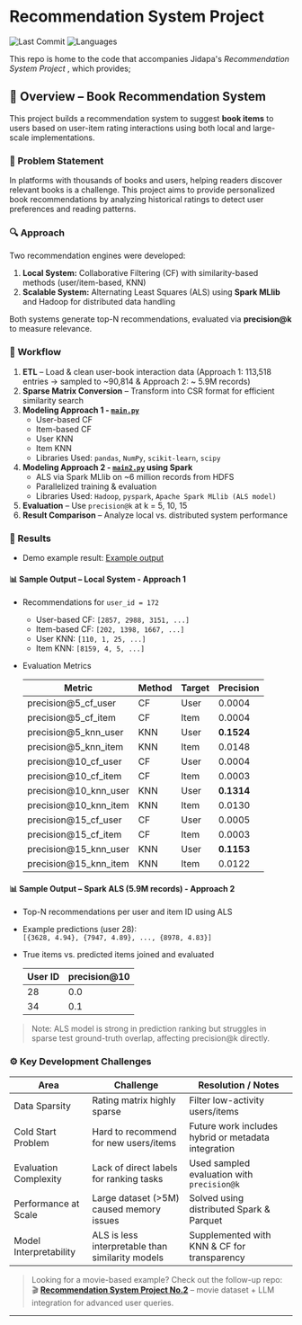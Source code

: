 # Recommendation System Project

![Last Commit](https://img.shields.io/github/last-commit/JPP-J/recommendation1?style=flat-square)
![Languages](https://img.shields.io/github/languages/count/JPP-J/recommendation1?style=flat-square)

This repo is home to the code that accompanies Jidapa's *Recommendation System Project* , which provides; 

## 📌 Overview – Book Recommendation System

This project builds a recommendation system to suggest **book items** to users based on user-item rating interactions using both local and large-scale implementations.

### 🧩 Problem Statement
In platforms with thousands of books and users, helping readers discover relevant books is a challenge. This project aims to provide personalized book recommendations by analyzing historical ratings to detect user preferences and reading patterns.

### 🔍 Approach

Two recommendation engines were developed:

1. **Local System:** Collaborative Filtering (CF) with similarity-based methods (user/item-based, KNN)
2. **Scalable System:** Alternating Least Squares (ALS) using **Spark MLlib** and Hadoop for distributed data handling

Both systems generate top-N recommendations, evaluated via **precision@k** to measure relevance.

### 🎢 Workflow

1. **ETL** – Load & clean user-book interaction data (Approach 1: 113,518 entries → sampled to ~90,814 & Approach 2: ~ 5.9M records)
2. **Sparse Matrix Conversion** – Transform into CSR format for efficient similarity search
3. **Modeling Approach 1 - [`main.py`](main.py)**  
   - User-based CF  
   - Item-based CF  
   - User KNN  
   - Item KNN
   - Libraries Used: `pandas`, `NumPy`, `scikit-learn`, `scipy`
4. **Modeling Approach 2 - [`main2.py`](main2.py) using Spark**  
   - ALS via Spark MLlib on ~6 million records from HDFS  
   - Parallelized training & evaluation
   - Libraries Used: `Hadoop`, `pyspark`, `Apache Spark MLlib (ALS model)`
5. **Evaluation** – Use `precision@k` at k = 5, 10, 15
6. **Result Comparison** – Analyze local vs. distributed system performance

### 🎯 Results
- Demo example result: [Example output](Example_result.txt) 

#### 📊 Sample Output – Local System - Approach 1

- Recommendations for `user_id = 172`
  - User-based CF: `[2857, 2988, 3151, ...]`
  - Item-based CF: `[202, 1398, 1667, ...]`
  - User KNN: `[110, 1, 25, ...]`
  - Item KNN: `[8159, 4, 5, ...]`
- Evaluation Metrics

  | Metric               | Method | Target | Precision |
  |----------------------|--------|--------|-----------|
  | precision@5_cf_user  | CF     | User   | 0.0004    |
  | precision@5_cf_item  | CF     | Item   | 0.0004    |
  | precision@5_knn_user | KNN    | User   | **0.1524** |
  | precision@5_knn_item | KNN    | Item   | 0.0148    |
  | precision@10_cf_user | CF     | User   | 0.0004    |
  | precision@10_cf_item | CF     | Item   | 0.0003    |
  | precision@10_knn_user| KNN    | User   | **0.1314** |
  | precision@10_knn_item| KNN    | Item   | 0.0130    |
  | precision@15_cf_user | CF     | User   | 0.0005    |
  | precision@15_cf_item | CF     | Item   | 0.0003    |
  | precision@15_knn_user| KNN    | User   | **0.1153** |
  | precision@15_knn_item| KNN    | Item   | 0.0122    |

#### 📊 Sample Output – Spark ALS (5.9M records) - Approach 2

- Top-N recommendations per user and item ID using ALS
- Example predictions (user 28):  
  `[{3628, 4.94}, {7947, 4.89}, ..., {8978, 4.83}]`
- True items vs. predicted items joined and evaluated

    | User ID | precision@10 |
    |---------|-------------|
    | 28      | 0.0         |
    | 34      | 0.1         |


> Note: ALS model is strong in prediction ranking but struggles in sparse test ground-truth overlap, affecting precision@k directly.

### ⚙️ Key Development Challenges

| Area                    | Challenge                                                       | Resolution / Notes                                  |
|-------------------------|------------------------------------------------------------------|-----------------------------------------------------|
| Data Sparsity           | Rating matrix highly sparse                                     | Filter low-activity users/items                     |
| Cold Start Problem      | Hard to recommend for new users/items                          | Future work includes hybrid or metadata integration |
| Evaluation Complexity   | Lack of direct labels for ranking tasks                        | Used sampled evaluation with `precision@k`          |
| Performance at Scale    | Large dataset (>5M) caused memory issues                       | Solved using distributed Spark & Parquet            |
| Model Interpretability  | ALS is less interpretable than similarity models               | Supplemented with KNN & CF for transparency         |


> Looking for a movie-based example? Check out the follow-up repo:  
> 🎬 [**Recommendation System Project No.2**](https://github.com/JPP-J/reccomd_project2) – movie dataset + LLM integration for advanced user queries.

---

